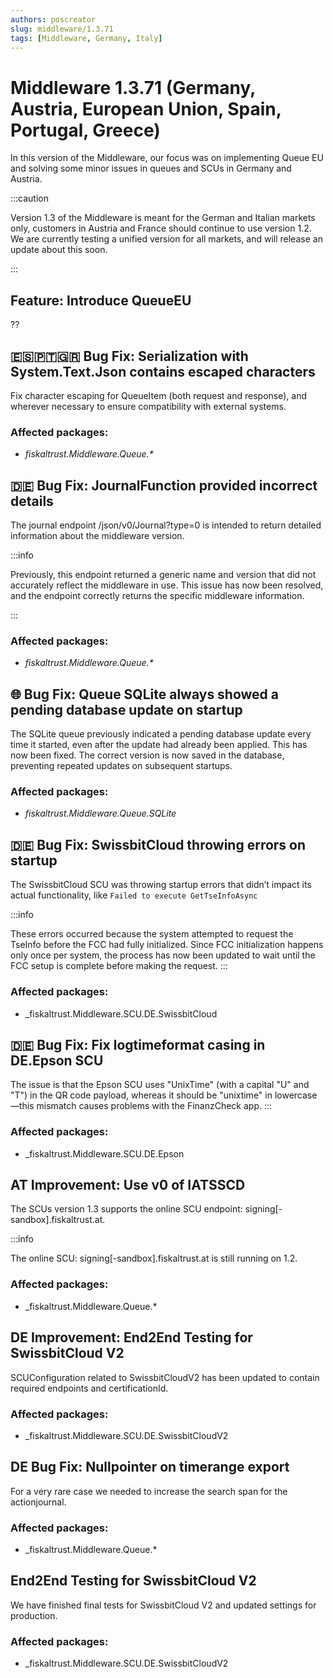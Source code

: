 ```yaml
---
authors: poscreator
slug: middleware/1.3.71
tags: [Middleware, Germany, Italy]
---
```


# Middleware 1.3.71 (Germany, Austria, European Union, Spain, Portugal, Greece)
In this version of the Middleware, our focus was on implementing Queue EU and solving some minor issues in queues and SCUs in Germany and Austria.
<!--truncate-->

:::caution

Version 1.3 of the Middleware is meant for the German and Italian markets only, customers in Austria and France should continue to use version 1.2.
We are currently testing a unified version for all markets, and will release an update about this soon.

:::
## Feature: Introduce QueueEU
??
## 🇪🇸🇵🇹🇬🇷 Bug Fix: Serialization with System.Text.Json contains escaped characters

Fix character escaping for QueueItem (both request and response), and wherever necessary to ensure compatibility with external systems.

### Affected packages:
- _fiskaltrust.Middleware.Queue.*_
  
## 🇩🇪 Bug Fix: JournalFunction provided incorrect details

The journal endpoint /json/v0/Journal?type=0 is intended to return detailed information about the middleware version.

:::info

Previously, this endpoint returned a generic name and version that did not accurately reflect the middleware in use. This issue has now been resolved, and the endpoint correctly returns the specific middleware information.

:::

### Affected packages:
- _fiskaltrust.Middleware.Queue.*_

## 🌐 Bug Fix: Queue SQLite always showed a pending database update on startup

The SQLite queue previously indicated a pending database update every time it started, even after the update had already been applied. This has now been fixed. The correct version is now saved in the database, preventing repeated updates on subsequent startups.

### Affected packages:
- _fiskaltrust.Middleware.Queue.SQLite_

## 🇩🇪 Bug Fix: SwissbitCloud throwing errors on startup

The SwissbitCloud SCU was throwing startup errors that didn’t impact its actual functionality, like `Failed to execute GetTseInfoAsync`

:::info

These errors occurred because the system attempted to request the TseInfo before the FCC had fully initialized. Since FCC initialization happens only once per system, the process has now been updated to wait until the FCC setup is complete before making the request.
:::

### Affected packages:
- _fiskaltrust.Middleware.SCU.DE.SwissbitCloud

## 🇩🇪 Bug Fix: Fix logtimeformat casing in DE.Epson SCU

The issue is that the Epson SCU uses "UnixTime" (with a capital "U" and "T") in the QR code payload, whereas it should be "unixtime" in lowercase—this mismatch causes problems with the FinanzCheck app.
:::

### Affected packages:
- _fiskaltrust.Middleware.SCU.DE.Epson

## AT Improvement: Use v0 of IATSSCD 

The SCUs version 1.3 supports the online SCU endpoint:  signing[-sandbox].fiskaltrust.at.

:::info

The online SCU: signing[-sandbox].fiskaltrust.at is still running on 1.2.

### Affected packages:
- _fiskaltrust.Middleware.Queue.*

## DE Improvement: End2End Testing for SwissbitCloud V2

SCUConfiguration related to SwissbitCloudV2 has been updated to contain required endpoints and certificationId.

### Affected packages:
- _fiskaltrust.Middleware.SCU.DE.SwissbitCloudV2

## DE Bug Fix: Nullpointer on timerange export

For a very rare case we needed to increase the search span for the actionjournal.

### Affected packages:
- _fiskaltrust.Middleware.Queue.*

## End2End Testing for SwissbitCloud V2

We have finished final tests for SwissbitCloud V2 and updated settings for production.

### Affected packages:
- _fiskaltrust.Middleware.SCU.DE.SwissbitCloudV2
